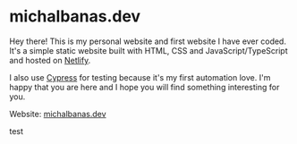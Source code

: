 # michalbanas.dev

Hey there! This is my personal website and first website I have ever coded. It's a simple static website built with HTML, CSS and JavaScript/TypeScript and hosted on [Netlify](https://www.netlify.com/). 

I also use [Cypress](https://www.cypress.io/) for testing because it's my first automation love. I'm happy that you are here and I hope you will find something interesting for you.

Website: [michalbanas.dev](https://www.michalbanas.dev)

test